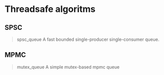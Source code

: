 # Threadsafe algoritms

## SPSC
> spsc_queue 
    A fast bounded single-producer single-consumer queue. 


## MPMC 
> mutex_queue 
    A simple mutex-based mpmc queue
